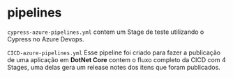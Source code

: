# pipelines

`cypress-azure-pipelines.yml` contem um Stage de teste  utilizando o Cypress no Azure Devops.

`CICD-azure-pipelines.yml` Esse pipeline foi criado para fazer a publicação de uma aplicação em **DotNet Core**  contem o fluxo completo da CICD com 4 Stages, uma delas gera um release notes dos itens que foram publicados.
